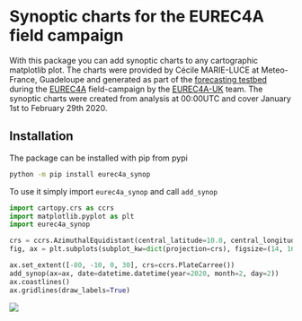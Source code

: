 # Synoptic charts for the EUREC4A field campaign

With this package you can add synoptic charts to any cartographic matplotlib
plot. The charts were provided by Cécile MARIE-LUCE at Meteo-France, Guadeloupe
and generated as part of the [forecasting
testbed](http://eurec4a.uk/forecast_testbed/) during the
[EUREC4A](https://eurec4a.eu/) field-campaign by the
[EUREC4A-UK](https://eurec4a.uk/) team. The synoptic charts were created from
analysis at 00:00UTC and cover January 1st to February 29th 2020.


## Installation

The package can be installed with pip from pypi

```bash
python -m pip install eurec4a_synop
```

To use it simply import `eurec4a_synop` and call `add_synop`

```python
import cartopy.crs as ccrs
import matplotlib.pyplot as plt
import eurec4a_synop

crs = ccrs.AzimuthalEquidistant(central_latitude=10.0, central_longitude=-45.0)
fig, ax = plt.subplots(subplot_kw=dict(projection=crs), figsize=(14, 16))

ax.set_extent([-80, -10, 0, 30], crs=ccrs.PlateCarree())
add_synop(ax=ax, date=datetime.datetime(year=2020, month=2, day=2))
ax.coastlines()
ax.gridlines(draw_labels=True)

```

![](docs/example_plot.png)
